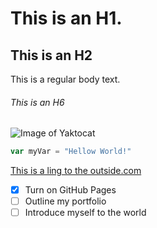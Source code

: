 # This is an H1.
## This is an H2
This is a regular body text.
###### This is an H6

![Image of Yaktocat](https://octodex.github.com/images/yaktocat.png)


```javascript
var myVar = "Hellow World!"
```

[This is a ling to the outside.com](http://www.outside.com)

- [x] Turn on GitHub Pages
- [ ] Outline my portfolio
- [ ] Introduce myself to the world

